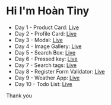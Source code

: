 # Hi I'm Hoàn Tiny

-   Day 1 - Product Card: [Live](https://hoantiny.github.io/30projects-30day/Day%201/)
-   Day 2 - Profile Card: [Live](https://hoantiny.github.io/30projects-30day/Day%202/)
-   Day 3 - Modal: [Live](https://hoantiny.github.io/30projects-30day/Day%203)
-   Day 4 - Image Gallery: [Live](https://hoantiny.github.io/30projects-30day/Day%204)
-   Day 5 - Search Box: [Live](https://hoantiny.github.io/30projects-30day/Day%205)
-   Day 6 - Pressed key: [Live](https://hoantiny.github.io/30projects-30day/Day%206)
-   Day 7 - Search tags: [Live](https://hoantiny.github.io/30projects-30day/Day%207)
-   Day 8 - Register Form Validator: [Live](https://hoantiny.github.io/30projects-30day/Day%208)
-   Day 9 - Weather App: [Live](https://hoantiny.github.io/30projects-30day/Day%209)
-   Day 10 - Todo List: [Live](https://hoantiny.github.io/30projects-30day/Day%2010)

Thank you
